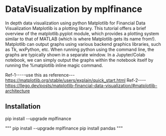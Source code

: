 # DataVisualization by mplfinance
In depth data visualization using python
Matplotlib for Financial Data Visualization
Matplotlib is a plotting library.
This tutorial offers a brief overview of the matplotlib.pyplot module, which provides a plotting system similar to that of MATLAB (which is where Matplotlib gets its name from!).
Matplotlib can output graphs using various backend graphics libraries, such as Tk, wxPython, etc. When running python using the command line, the graphs are typically shown in a separate window. In a Jupyter/Colab notebook, we can simply output the graphs within the notebook itself by running the %matplotlib inline magic command.

Ref-1-----use this as reference---https://matplotlib.org/stable/users/explain/quick_start.html
Ref-2----https://llego.dev/posts/matplotlib-financial-data-visualization/#matplotlib-architecture

## Installation
pip install --upgrade mplfinance


"""
pip install --upgrade mplfinance
pip install pandas
"""
